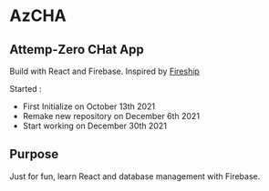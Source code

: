 # AzCHA
## Attemp-Zero CHat App

Build with React and Firebase. Inspired by [Fireship](https://fireship.io)

Started :
* First Initialize on October 13th 2021
* Remake new repository on December 6th 2021
* Start working on December 30th 2021

## Purpose
Just for fun, learn React and database management with Firebase.
